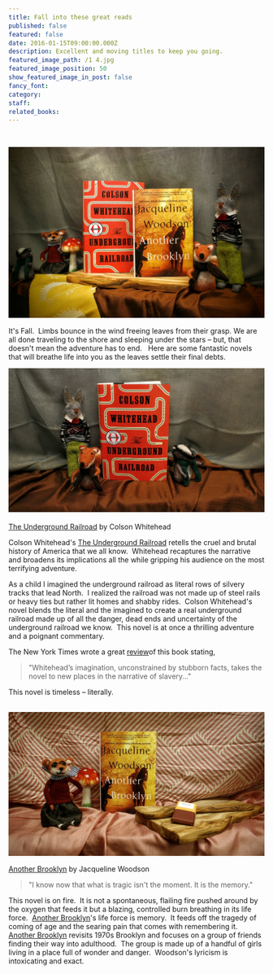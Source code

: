 ```yaml
---
title: Fall into these great reads
published: false
featured: false
date: 2016-01-15T09:00:00.000Z
description: Excellent and moving titles to keep you going.
featured_image_path: /1 4.jpg
featured_image_position: 50
show_featured_image_in_post: false
fancy_font:
category:
staff:
related_books:
---
```



&nbsp;

![](/uploads/versions/1-3---x----2184-1456x---.jpg)

It's Fall.&nbsp; Limbs bounce in the wind freeing leaves from their grasp. We are all done traveling to the shore and sleeping under the stars – but, that doesn't mean the adventure has to end. &nbsp; Here are some fantastic novels that will breathe life into you as the leaves settle their final debts.

![](/uploads/versions/1-2---x----2123-1194x---.jpg)
<br>
<br>[The Underground Railroad](http://www.brooklinebooksmith-shop.com/book/9780385542364) by Colson Whitehead

Colson Whitehead's <u>The Underground Railroad</u> retells the cruel and brutal history of America that we all know.&nbsp; Whitehead recaptures the narrative and broadens its implications all the while gripping his audience on the most terrifying adventure.

As a child I imagined the underground railroad as literal rows of silvery tracks that lead North.&nbsp; I realized the railroad was not made up of steel rails or heavy ties but rather lit homes and shabby rides.&nbsp; Colson Whitehead's novel blends the literal and the imagined to create a real underground railroad made up of all the danger, dead ends and uncertainty of the underground railroad we know.&nbsp; This novel is at once a thrilling adventure and a poignant commentary.

The New York Times wrote a great [review](http://www.nytimes.com/2016/08/14/books/review/colson-whitehead-underground-railroad.html?_r=0)of this book stating,

> "Whitehead’s imagination, unconstrained by stubborn facts, takes the novel to new places in the narrative of slavery…"

This novel is timeless – literally.
<br>&nbsp;

![](/uploads/versions/1-1---x----2184-1228x---.jpg)

[Another Brooklyn](http://www.brooklinebooksmith-shop.com/book/9780062359988) by Jacqueline Woodson

> "I know now that what is tragic isn't the moment. It is the memory."

This novel is on fire.&nbsp; It is not a spontaneous, flailing fire pushed around by the oxygen that feeds it but a blazing, controlled burn breathing in its life force.&nbsp; <u>Another Brooklyn</u>'s life force is memory.&nbsp; It feeds off the tragedy of coming of age and the searing pain that comes with remembering it.&nbsp; <u>Another Brooklyn</u> revisits 1970s Brooklyn and focuses on a group of friends finding their way into adulthood.&nbsp; The group is made up of a handful of girls living in a place full of wonder and danger.&nbsp; Woodson's lyricism is intoxicating and exact.&nbsp;

&nbsp;